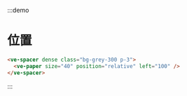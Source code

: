 :::demo

# 位置

```html
<ve-spacer dense class="bg-grey-300 p-3">
  <ve-paper size="40" position="relative" left="100" />
</ve-spacer>
```

:::